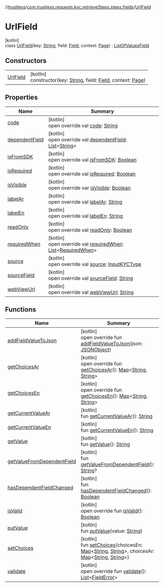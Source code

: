//[trustless](../../../index.md)/[com.trustless.requests.kyc.retrieveSteps.steps.fields](../index.md)/[UrlField](index.md)

# UrlField

[kotlin]\
class [UrlField](index.md)(key: [String](https://kotlinlang.org/api/latest/jvm/stdlib/kotlin/-string/index.html), field: [Field](../../com.trustless.requests.kyc.retrieveSteps/-field/index.md), context: [Page](../../com.trustless.requests.kyc.retrieveSteps.steps/-page/index.md)) : [ListOfValuesField](../-list-of-values-field/index.md)

## Constructors

| | |
|---|---|
| [UrlField](-url-field.md) | [kotlin]<br>constructor(key: [String](https://kotlinlang.org/api/latest/jvm/stdlib/kotlin/-string/index.html), field: [Field](../../com.trustless.requests.kyc.retrieveSteps/-field/index.md), context: [Page](../../com.trustless.requests.kyc.retrieveSteps.steps/-page/index.md)) |

## Properties

| Name | Summary |
|---|---|
| [code](../-base-field/code.md) | [kotlin]<br>open override val [code](../-base-field/code.md): [String](https://kotlinlang.org/api/latest/jvm/stdlib/kotlin/-string/index.html) |
| [dependentField](../-base-field/dependent-field.md) | [kotlin]<br>open override val [dependentField](../-base-field/dependent-field.md): [List](https://kotlinlang.org/api/latest/jvm/stdlib/kotlin.collections/-list/index.html)&lt;[String](https://kotlinlang.org/api/latest/jvm/stdlib/kotlin/-string/index.html)&gt; |
| [isFromSDK](../-base-field/is-from-s-d-k.md) | [kotlin]<br>open override val [isFromSDK](../-base-field/is-from-s-d-k.md): [Boolean](https://kotlinlang.org/api/latest/jvm/stdlib/kotlin/-boolean/index.html) |
| [isRequired](../-base-field/is-required.md) | [kotlin]<br>open override val [isRequired](../-base-field/is-required.md): [Boolean](https://kotlinlang.org/api/latest/jvm/stdlib/kotlin/-boolean/index.html) |
| [isVisible](../-base-field/is-visible.md) | [kotlin]<br>open override var [isVisible](../-base-field/is-visible.md): [Boolean](https://kotlinlang.org/api/latest/jvm/stdlib/kotlin/-boolean/index.html) |
| [labelAr](../-base-field/label-ar.md) | [kotlin]<br>open override val [labelAr](../-base-field/label-ar.md): [String](https://kotlinlang.org/api/latest/jvm/stdlib/kotlin/-string/index.html) |
| [labelEn](../-base-field/label-en.md) | [kotlin]<br>open override val [labelEn](../-base-field/label-en.md): [String](https://kotlinlang.org/api/latest/jvm/stdlib/kotlin/-string/index.html) |
| [readOnly](../-base-field/read-only.md) | [kotlin]<br>open override val [readOnly](../-base-field/read-only.md): [Boolean](https://kotlinlang.org/api/latest/jvm/stdlib/kotlin/-boolean/index.html) |
| [requiredWhen](../-base-field/required-when.md) | [kotlin]<br>open override val [requiredWhen](../-base-field/required-when.md): [List](https://kotlinlang.org/api/latest/jvm/stdlib/kotlin.collections/-list/index.html)&lt;[RequiredWhen](../../com.trustless.requests.kyc.retrieveSteps/-required-when/index.md)&gt; |
| [source](../-base-field/source.md) | [kotlin]<br>open override val [source](../-base-field/source.md): [InputKYCType](../../com.trustless.requests.kyc.retrieveSteps/-input-k-y-c-type/index.md) |
| [sourceField](../-base-field/source-field.md) | [kotlin]<br>open override val [sourceField](../-base-field/source-field.md): [String](https://kotlinlang.org/api/latest/jvm/stdlib/kotlin/-string/index.html) |
| [webViewUrl](../-base-field/web-view-url.md) | [kotlin]<br>open override val [webViewUrl](../-base-field/web-view-url.md): [String](https://kotlinlang.org/api/latest/jvm/stdlib/kotlin/-string/index.html) |

## Functions

| Name | Summary |
|---|---|
| [addFieldValueToJson](../-list-of-values-field/add-field-value-to-json.md) | [kotlin]<br>open override fun [addFieldValueToJson](../-list-of-values-field/add-field-value-to-json.md)(json: [JSONObject](https://developer.android.com/reference/kotlin/org/json/JSONObject.html)) |
| [getChoicesAr](get-choices-ar.md) | [kotlin]<br>open override fun [getChoicesAr](get-choices-ar.md)(): [Map](https://kotlinlang.org/api/latest/jvm/stdlib/kotlin.collections/-map/index.html)&lt;[String](https://kotlinlang.org/api/latest/jvm/stdlib/kotlin/-string/index.html), [String](https://kotlinlang.org/api/latest/jvm/stdlib/kotlin/-string/index.html)&gt; |
| [getChoicesEn](get-choices-en.md) | [kotlin]<br>open override fun [getChoicesEn](get-choices-en.md)(): [Map](https://kotlinlang.org/api/latest/jvm/stdlib/kotlin.collections/-map/index.html)&lt;[String](https://kotlinlang.org/api/latest/jvm/stdlib/kotlin/-string/index.html), [String](https://kotlinlang.org/api/latest/jvm/stdlib/kotlin/-string/index.html)&gt; |
| [getCurrentValueAr](../-list-of-values-field/get-current-value-ar.md) | [kotlin]<br>fun [getCurrentValueAr](../-list-of-values-field/get-current-value-ar.md)(): [String](https://kotlinlang.org/api/latest/jvm/stdlib/kotlin/-string/index.html) |
| [getCurrentValueEn](../-list-of-values-field/get-current-value-en.md) | [kotlin]<br>fun [getCurrentValueEn](../-list-of-values-field/get-current-value-en.md)(): [String](https://kotlinlang.org/api/latest/jvm/stdlib/kotlin/-string/index.html) |
| [getValue](../-list-of-values-field/get-value.md) | [kotlin]<br>fun [getValue](../-list-of-values-field/get-value.md)(): [String](https://kotlinlang.org/api/latest/jvm/stdlib/kotlin/-string/index.html) |
| [getValueFromDependentField](get-value-from-dependent-field.md) | [kotlin]<br>fun [getValueFromDependentField](get-value-from-dependent-field.md)(): [String](https://kotlinlang.org/api/latest/jvm/stdlib/kotlin/-string/index.html)? |
| [hasDependentFieldChanged](has-dependent-field-changed.md) | [kotlin]<br>fun [hasDependentFieldChanged](has-dependent-field-changed.md)(): [Boolean](https://kotlinlang.org/api/latest/jvm/stdlib/kotlin/-boolean/index.html) |
| [isValid](../-list-of-values-field/is-valid.md) | [kotlin]<br>open override fun [isValid](../-list-of-values-field/is-valid.md)(): [Boolean](https://kotlinlang.org/api/latest/jvm/stdlib/kotlin/-boolean/index.html) |
| [putValue](../-list-of-values-field/put-value.md) | [kotlin]<br>fun [putValue](../-list-of-values-field/put-value.md)(value: [String](https://kotlinlang.org/api/latest/jvm/stdlib/kotlin/-string/index.html)) |
| [setChoices](set-choices.md) | [kotlin]<br>fun [setChoices](set-choices.md)(choicesEn: [Map](https://kotlinlang.org/api/latest/jvm/stdlib/kotlin.collections/-map/index.html)&lt;[String](https://kotlinlang.org/api/latest/jvm/stdlib/kotlin/-string/index.html), [String](https://kotlinlang.org/api/latest/jvm/stdlib/kotlin/-string/index.html)&gt;, choicesAr: [Map](https://kotlinlang.org/api/latest/jvm/stdlib/kotlin.collections/-map/index.html)&lt;[String](https://kotlinlang.org/api/latest/jvm/stdlib/kotlin/-string/index.html), [String](https://kotlinlang.org/api/latest/jvm/stdlib/kotlin/-string/index.html)&gt;) |
| [validate](../-list-of-values-field/validate.md) | [kotlin]<br>open override fun [validate](../-list-of-values-field/validate.md)(): [List](https://kotlinlang.org/api/latest/jvm/stdlib/kotlin.collections/-list/index.html)&lt;[FieldError](../-field-error/index.md)&gt; |
